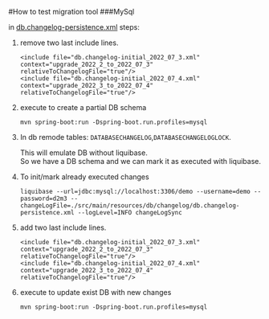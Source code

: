 #How to test migration tool
###MySql

in [db.changelog-persistence.xml](src/main/resources/db/changelog/db.changelog-persistence.xml)
steps:
1. remove two last include lines.
    ```shell
    <include file="db.changelog-initial_2022_07_3.xml" context="upgrade_2022_2_to_2022_07_3" relativeToChangelogFile="true"/>
    <include file="db.changelog-initial_2022_07_4.xml" context="upgrade_2022_3_to_2022_07_4" relativeToChangelogFile="true"/>
    ```

2. execute to create a partial DB schema
    ```shell
    mvn spring-boot:run -Dspring-boot.run.profiles=mysql
    ```

3. In db remode tables: `DATABASECHANGELOG`,`DATABASECHANGELOGLOCK`.

    This will emulate DB without liquibase.  
    So we have a DB schema and we can mark it as executed with liquibase. 

4. To init/mark already executed changes
    ```shell
    liquibase --url=jdbc:mysql://localhost:3306/demo --username=demo --password=d2m3 --changeLogFile=./src/main/resources/db/changelog/db.changelog-persistence.xml --logLevel=INFO changeLogSync
    ```
5. add two last include lines.
    ```shell
    <include file="db.changelog-initial_2022_07_3.xml" context="upgrade_2022_2_to_2022_07_3" relativeToChangelogFile="true"/>
    <include file="db.changelog-initial_2022_07_4.xml" context="upgrade_2022_3_to_2022_07_4" relativeToChangelogFile="true"/>
    ```

6.  execute to update exist DB with new changes
    ```shell
    mvn spring-boot:run -Dspring-boot.run.profiles=mysql
    ```




